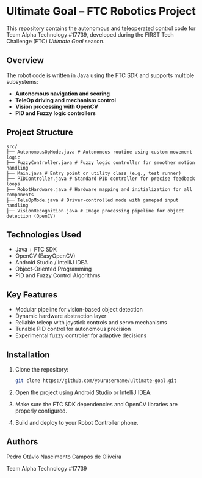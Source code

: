 # Ultimate Goal – FTC Robotics Project

This repository contains the autonomous and teleoperated control code for Team Alpha Technology #17739, developed during the FIRST Tech Challenge (FTC) *Ultimate Goal* season.

##  Overview

The robot code is written in Java using the FTC SDK and supports multiple subsystems:
- **Autonomous navigation and scoring**
- **TeleOp driving and mechanism control**
- **Vision processing with OpenCV**
- **PID and Fuzzy logic controllers**

##  Project Structure
```
src/
├── AutonomousOpMode.java # Autonomous routine using custom movement logic
├── FuzzyController.java # Fuzzy logic controller for smoother motion handling
├── Main.java # Entry point or utility class (e.g., test runner)
├── PIDController.java # Standard PID controller for precise feedback loops
├── RobotHardware.java # Hardware mapping and initialization for all components
├── TeleOpMode.java # Driver-controlled mode with gamepad input handling
├── VisionRecognition.java # Image processing pipeline for object detection (OpenCV)
```

## Technologies Used

- Java + FTC SDK
- OpenCV (EasyOpenCV)
- Android Studio / IntelliJ IDEA
- Object-Oriented Programming
- PID and Fuzzy Control Algorithms

## Key Features

- Modular pipeline for vision-based object detection
- Dynamic hardware abstraction layer
- Reliable teleop with joystick controls and servo mechanisms
- Tunable PID control for autonomous precision
- Experimental fuzzy controller for adaptive decisions

## Installation

1. Clone the repository:
   ```bash
   git clone https://github.com/yourusername/ultimate-goal.git
2. Open the project using Android Studio or IntelliJ IDEA.

3. Make sure the FTC SDK dependencies and OpenCV libraries are properly configured.

4. Build and deploy to your Robot Controller phone.

## Authors
Pedro Otávio Nascimento Campos de Oliveira

Team Alpha Technology #17739